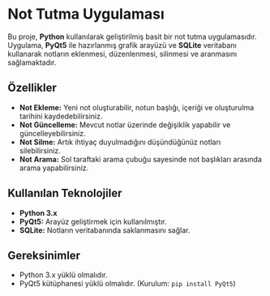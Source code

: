 # Not Tutma Uygulaması

Bu proje, **Python** kullanılarak geliştirilmiş basit bir not tutma uygulamasıdır. Uygulama, **PyQt5** ile hazırlanmış grafik arayüzü ve **SQLite** veritabanı kullanarak notların eklenmesi, düzenlenmesi, silinmesi ve aranmasını sağlamaktadır.

## Özellikler

- **Not Ekleme:** Yeni not oluşturabilir, notun başlığı, içeriği ve oluşturulma tarihini kaydedebilirsiniz.
- **Not Güncelleme:** Mevcut notlar üzerinde değişiklik yapabilir ve güncelleyebilirsiniz.
- **Not Silme:** Artık ihtiyaç duyulmadığını düşündüğünüz notları silebilirsiniz.
- **Not Arama:** Sol taraftaki arama çubuğu sayesinde not başlıkları arasında arama yapabilirsiniz.

## Kullanılan Teknolojiler

- **Python 3.x**
- **PyQt5:** Arayüz geliştirmek için kullanılmıştır.
- **SQLite:** Notların veritabanında saklanmasını sağlar.

## Gereksinimler

- Python 3.x yüklü olmalıdır.
- PyQt5 kütüphanesi yüklü olmalıdır. (Kurulum: `pip install PyQt5`)
